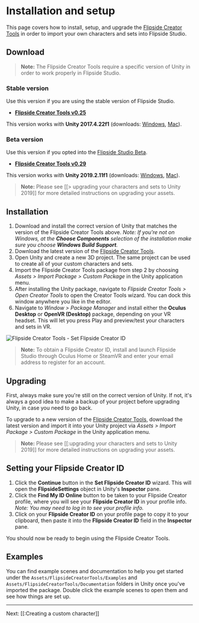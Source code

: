 # Installation and setup

This page covers how to install, setup, and upgrade the [Flipside Creator Tools](/docs/1.0/creator-tools) in order to import your own characters and sets into Flipside Studio.

## Download

> **Note:** The Flipside Creator Tools require a specific version of Unity in order to work properly in Flipside Studio.

### Stable version

Use this version if you are using the stable version of Flipside Studio.

* **[Flipside Creator Tools v0.25](/files/downloads/FlipsideCreatorTools-v0.25.unitypackage)**

This version works with **Unity 2017.4.22f1** (downloads: [Windows](https://unity3d.com/get-unity/download?thank-you=update&download_nid=61174&os=Win), [Mac](https://unity3d.com/get-unity/download?thank-you=update&download_nid=61174&os=Mac)).

### Beta version

Use this version if you opted into the [Flipside Studio Beta](https://www.flipsidexr.com/beta-signup).

* **[Flipside Creator Tools v0.29](/files/downloads/FlipsideCreatorTools-v0.29.unitypackage)**

This version works with **Unity 2019.2.11f1** (downloads: [Windows](https://unity3d.com/get-unity/download?thank-you=update&download_nid=63169&os=Win), [Mac](https://unity3d.com/get-unity/download?thank-you=update&download_nid=63169&os=Mac)).

> **Note:** Please see [[> upgrading your characters and sets to Unity 2019]] for more detailed instructions on upgrading your assets.

## Installation

1. Download and install the correct version of Unity that matches the version of the Flipside Creator Tools above. _Note: If you're not on Windows, at the **Choose Components** selection of the installation make sure you choose **Windows Build Support**._
2. Download the latest version of the [Flipside Creator Tools](/docs/1.0/creator-tools).
3. Open Unity and create a new 3D project. The same project can be used to create all of your custom characters and sets.
4. Import the Flipside Creator Tools package from step 2 by choosing _Assets > Import
   Package > Custom Package_ in the Unity application menu.
5. After installing the Unity package, navigate to _Flipside Creator Tools > Open Creator Tools_ to open the Creator Tools wizard. You can dock this window anywhere you like in the editor.
6. Navigate to _Window > Package Manager_ and install either the **Oculus Desktop** or **OpenVR (Desktop)** package, depending on your VR headset. This will let you press Play and preview/test your characters and sets in VR.

![Flipside Creator Tools - Set Flipside Creator ID](https://www.flipsidexr.com/files/docs/screenshots/flipside-creator-tools-enter-id.png)

> **Note:** To obtain a Flipside Creator ID, install and launch Flipside Studio through Oculus Home or SteamVR and enter your email address to register for an account.

## Upgrading

First, always make sure you're still on the correct version of Unity. If not, it's always a good idea to make a backup of your project before upgrading Unity, in case you need to go back.

To upgrade to a new version of the [Flipside Creator Tools](/docs/1.0/creator-tools), download the latest version and import it into your Unity project via _Assets > Import Package > Custom Package_ in the Unity application menu.

> **Note:** Please see [[:upgrading your characters and sets to Unity 2019]] for more detailed instructions on upgrading your assets.

## Setting your Flipside Creator ID

1. Click the **Continue** button in the **Set Flipside Creator ID** wizard. This will open the **FlipsideSettings** object in Unity's **Inspector** pane.
2. Click the **Find My ID Online** button to be taken to
   your Flipside Creator profile, where you will see your **Flipside Creator ID** in
   your profile info. _Note: You may need to log in to see your profile info._
3. Click on your **Flipside Creator ID** on your profile page to copy it to your
   clipboard, then paste it into the **Flipside Creator ID** field in the **Inspector**
   pane.

You should now be ready to begin using the Flipside Creator Tools.

## Examples

You can find example scenes and documentation to help you get started under the `Assets/FlipsideCreatorTools/Examples` and `Assets/FlipsideCreatorTools/Documentation` folders in Unity once you've imported the package. Double click the example scenes to open them and see how things are set up.

---

Next: [[:Creating a custom character]]
